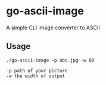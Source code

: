 # go-ascii-image
A simple CLI image converter to ASCII

## Usage

```
./go-ascii-image -p abc.jpg -w 80

-p path of your picture
-w the width of output
```

